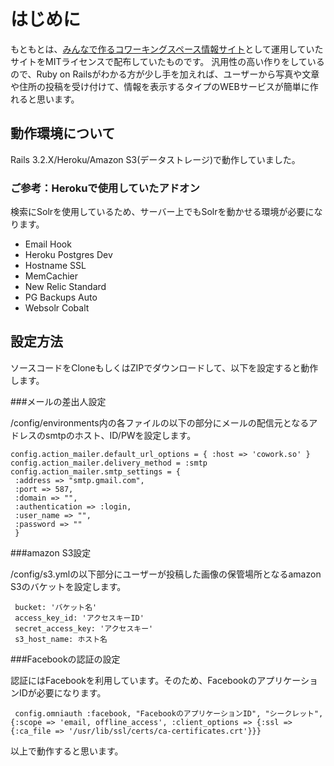 # はじめに

もともとは、[みんなで作るコワーキングスペース情報サイト](http://blog.non-standardworld.co.jp/non-standard_world/news/coworkscape/)として運用していたサイトをMITライセンスで配布していたものです。
汎用性の高い作りをしているので、Ruby on Railsがわかる方が少し手を加えれば、ユーザーから写真や文章や住所の投稿を受け付けて、情報を表示するタイプのWEBサービスが簡単に作れると思います。

## 動作環境について

Rails 3.2.X/Heroku/Amazon S3(データストレージ)で動作していました。

### ご参考：Herokuで使用していたアドオン

検索にSolrを使用しているため、サーバー上でもSolrを動かせる環境が必要になります。

- Email Hook
- Heroku Postgres Dev
- Hostname SSL
- MemCachier
- New Relic Standard
- PG Backups Auto
- Websolr Cobalt

## 設定方法

ソースコードをCloneもしくはZIPでダウンロードして、以下を設定すると動作します。

###メールの差出人設定

/config/environments内の各ファイルの以下の部分にメールの配信元となるアドレスのsmtpのホスト、ID/PWを設定します。

    config.action_mailer.default_url_options = { :host => 'cowork.so' }
    config.action_mailer.delivery_method = :smtp
    config.action_mailer.smtp_settings = {
     :address => "smtp.gmail.com",
     :port => 587,
     :domain => "",
     :authentication => :login,
     :user_name => "",
     :password => "" 
     }

###amazon S3設定

/config/s3.ymlの以下部分にユーザーが投稿した画像の保管場所となるamazon S3のバケットを設定します。

     bucket: 'バケット名'
     access_key_id: 'アクセスキーID'
     secret_access_key: 'アクセスキー'
     s3_host_name: ホスト名

###Facebookの認証の設定

認証にはFacebookを利用しています。そのため、FacebookのアプリケーションIDが必要になります。

     config.omniauth :facebook, "FacebookのアプリケーションID", "シークレット", {:scope => 'email, offline_access', :client_options => {:ssl => {:ca_file => '/usr/lib/ssl/certs/ca-certificates.crt'}}}

以上で動作すると思います。
